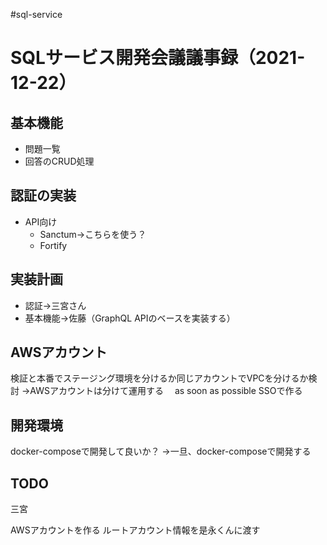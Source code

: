 #sql-service
# SQLサービス開発会議議事録（2021-12-22）
## 基本機能

- 問題一覧
- 回答のCRUD処理

## 認証の実装
- API向け
  - Sanctum→こちらを使う？
  - Fortify

## 実装計画

- 認証→三宮さん
- 基本機能→佐藤（GraphQL APIのベースを実装する）

## AWSアカウント

検証と本番でステージング環境を分けるか同じアカウントでVPCを分けるか検討
→AWSアカウントは分けて運用する
　as soon as possible
SSOで作る

## 開発環境

docker-composeで開発して良いか？
→一旦、docker-composeで開発する

## TODO

三宮

AWSアカウントを作る
ルートアカウント情報を是永くんに渡す